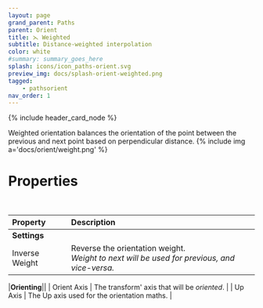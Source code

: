 ```yaml
---
layout: page
grand_parent: Paths
parent: Orient
title: ⋋ Weighted
subtitle: Distance-weighted interpolation
color: white
#summary: summary_goes_here
splash: icons/icon_paths-orient.svg
preview_img: docs/splash-orient-weighted.png
tagged: 
    - pathsorient
nav_order: 1
---
```


{% include header_card_node %}

Weighted orientation balances the orientation of the point between the previous and next point based on perpendicular distance.
{% include img a='docs/orient/weight.png' %}   

# Properties
<br>

| Property       | Description          |
|:-------------|:------------------|
|**Settings**||
| Inverse Weight           | Reverse the orientation weight.<br>*Weight to next will be used for previous, and vice-versa.* |  

|**Orienting**||
| Orient Axis           | The transform' axis that will be *oriented*. |
| Up Axis           | The Up axis used for the orientation maths. |
